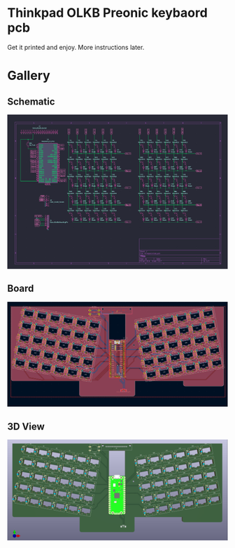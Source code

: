 # Thinkpad OLKB Preonic keybaord pcb

Get it printed and enjoy. More instructions later.

# Gallery

## Schematic

![Schematic](docs/schematic.png?raw=true) 

## Board

![Board](docs/board.png?raw=true) 

## 3D View

![3D View](docs/3d.png?raw=true) 
